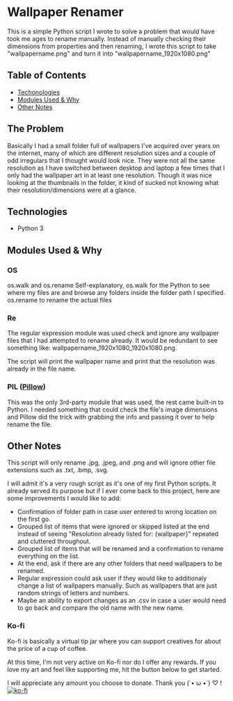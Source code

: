 # Wallpaper Renamer
This is a simple Python script I wrote to solve a problem that would have took me ages to rename manually. Instead of manually checking their dimensions from properties and then renaming, I wrote this script to take "wallpapername.png" and turn it into "wallpapername_1920x1080.png"

## Table of Contents
- [Techonologies](#Technologies)
- [Modules Used & Why](#Modules-Used-&-Why)
- [Other Notes](#Other-Notes)

## The Problem
Basically I had a small folder full of wallpapers I've acquired over years on the internet, many of which are different resolution sizes and a couple of odd irregulars that I thought would look nice. They were not all the same resolution as I have switched between desktop and laptop a few times that I only had the wallpaper art in at least one resolution. Though it was nice looking at the thumbnails in the folder, it kind of sucked not knowing what their resolution/dimensions were at a glance.

## Technologies
- Python 3

## Modules Used & Why
### OS
os.walk and os.rename
Self-explanatory, os.walk for the Python to see where my files are and browse any folders inside the folder path I specified. os.rename to rename the actual files

### Re
The regular expression module was used check and ignore any wallpaper files that I had attempted to rename already. It would be redundant to see something like: wallpapername_1920x1080_1920x1080.png.

The script will print the wallpaper name and print that the resolution was already in the file name.

### PIL ([Pillow](https://pypi.org/project/Pillow/))
This was the only 3rd-party module that was used, the rest came built-in to Python.
I needed something that could check the file's image dimensions and Pillow did the trick with grabbing the info and passing it over to help rename the file.

## Other Notes
This script will only rename .jpg, .jpeg, and .png and will ignore other file extensions such as .txt, .bmp, .svg.

I will admit it's a very rough script as it's one of my first Python scripts. It already served its purpose but if I ever come back to this project, here are some improvements I would like to add:
- Confirmation of folder path in case user entered to wrong location on the first go.
- Grouped list of items that were ignored or skipped listed at the end instead of seeing "Resolution already listed for: {wallpaper}" repeated and cluttered throughout.
- Grouped list of items that will be renamed and a confirmation to rename everything on the list.
- At the end, ask if there are any other folders that need wallpapers to be renamed.
- Regular expression could ask user if they would like to additionaly change a list of wallpapers manually. Such as wallpapers that are just random strings of letters and numbers.
- Maybe an ability to export changes as an .csv in case a user would need to go back and compare the old name with the new name.

### Ko-fi
Ko-fi is basically a virtual tip jar where you can support creatives for about the price of a cup of coffee.

At this time, I'm not very active on Ko-fi nor do I offer any rewards. If you love my art and feel like supporting me, hit the button below to get started.

I will appreciate any amount you choose to donate. Thank you (´• ω •`) ♡ !
[![ko-fi](https://www.ko-fi.com/img/githubbutton_sm.svg)](https://ko-fi.com/I2I77G74)
